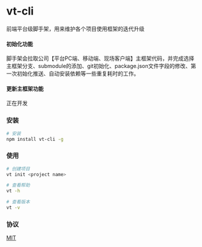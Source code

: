 # vt-cli


前端平台级脚手架，用来维护各个项目使用框架的迭代升级

#### 初始化功能
脚手架会拉取公司【平台PC端、移动端、现场客户端】主框架代码，并完成选择主框架分支、submodule的添加、git初始化、package.json文件字段的修改、第一次初始化推送、自动安装依赖等一些重复耗时的工作。

#### 更新主框架功能
正在开发

### 安装

```bash
# 安装
npm install vt-cli -g
```

### 使用

```bash
# 创建项目
vt init <project name>

# 查看帮助
vt -h

# 查看版本
vt -v
```

### 协议

[MIT](./LICENSE)